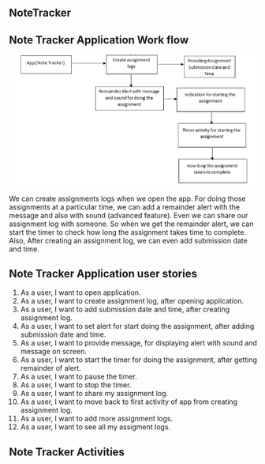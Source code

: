## NoteTracker

## Note Tracker Application Work flow

![](https://raw.githubusercontent.com/sudheera96/NoteTracker/master/docs/workflow.png)

We can create assignments logs when we open the app. For doing those assignments at a particular time, we can add a remainder alert with the message and also with sound (advanced feature). Even we can share our assignment log with someone. So when we get the remainder alert, we can start the timer to check how long the assignment takes time to complete. Also, After creating an assignment log, we can even add submission date and time. 

## Note Tracker Application user stories

1. As a user, I want to open application.
1. As a user, I want to create assignment log, after opening application.
1. As a user, I want to add submission date and time, after creating assignment log. 
1. As a user, I want to set alert for start doing the assignment, after adding submission date and time.
1. As a user, I want to provide message, for displaying alert with sound and message on screen.
1. As a user, I want to start the timer for doing the assignment, after getting remainder of alert.
1. As a user, I want to pause the timer.
1. As a user, I want to stop the timer.
1. As a user, I want to share my assignment log.
1. As a user, I want to move back to first activity of app from creating assignment log.
1. As a user, I want to add more assignment logs.
1. As a user, I want to see all my assigment logs.

## Note Tracker Activities 

